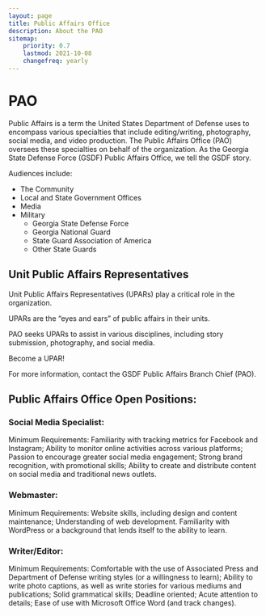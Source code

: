 ```yaml
---
layout: page
title: Public Affairs Office
description: About the PAO
sitemap:
    priority: 0.7
    lastmod: 2021-10-08
    changefreq: yearly
---
```


# PAO

Public Affairs is a term the United States Department of Defense uses to
encompass various specialties that include editing/writing, photography, social media, and video production. The Public Affairs Office (PAO) oversees these specialties on behalf of the organization.
As the Georgia State Defense Force (GSDF) Public Affairs Office, we tell the GSDF story.

Audiences include:

- The Community
- Local and State Government Offices
- Media
- Military
    - Georgia State Defense Force
    - Georgia National Guard
    - State Guard Association of America
    - Other State Guards



## Unit Public Affairs Representatives

Unit Public Affairs Representatives (UPARs) play a critical role in the organization.

UPARs are the “eyes and ears” of public affairs in their units.

PAO seeks UPARs to assist in various disciplines, including story submission, photography, and social media.

Become a UPAR!

For more information, contact the GSDF Public Affairs Branch Chief (PAO).

 

 

## Public Affairs Office Open Positions:

 

### Social Media Specialist:

Minimum Requirements: Familiarity with tracking metrics for Facebook and Instagram; Ability to monitor online activities across various platforms; Passion to encourage greater social media engagement; Strong brand recognition, with promotional skills; Ability to create and distribute content on social media and traditional news outlets.

 

### Webmaster:

Minimum Requirements: Website skills, including design and content maintenance; Understanding of web development. Familiarity with WordPress or a background that lends itself to the ability to learn.

 

### Writer/Editor:

Minimum Requirements: Comfortable with the use of Associated Press and Department of Defense writing styles (or a willingness to learn); Ability to write photo captions, as well as write stories for various mediums and publications; Solid grammatical skills; Deadline oriented; Acute attention to details; Ease of use with Microsoft Office Word (and track changes).

 

